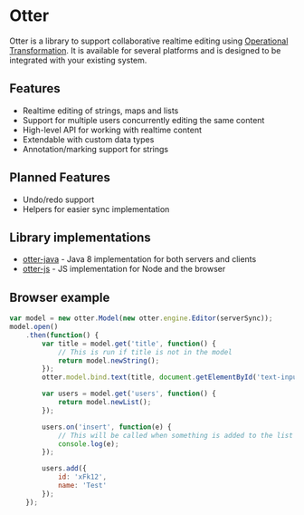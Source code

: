 # Otter

Otter is a library to support collaborative realtime editing using
[Operational Transformation](https://en.wikipedia.org/wiki/Operational_transformation).
It is available for several platforms and is designed to be integrated with your
existing system.

## Features

* Realtime editing of strings, maps and lists
* Support for multiple users concurrently editing the same content
* High-level API for working with realtime content
* Extendable with custom data types
* Annotation/marking support for strings

## Planned Features

* Undo/redo support
* Helpers for easier sync implementation

## Library implementations

* [otter-java](https://github.com/LevelFourAB/otter-java) - Java 8 implementation for both servers and clients
* [otter-js](https://github.com/LevelFourAB/otter-js) - JS implementation for Node and the browser

## Browser example

```javascript
var model = new otter.Model(new otter.engine.Editor(serverSync));
model.open()
    .then(function() {
        var title = model.get('title', function() {
            // This is run if title is not in the model
            return model.newString();
        });
        otter.model.bind.text(title, document.getElementById('text-input'));

        var users = model.get('users', function() {
            return model.newList();
        });

        users.on('insert', function(e) {
            // This will be called when something is added to the list
            console.log(e);
        });

        users.add({
            id: 'xFk12',
            name: 'Test'
        });
    });
```
